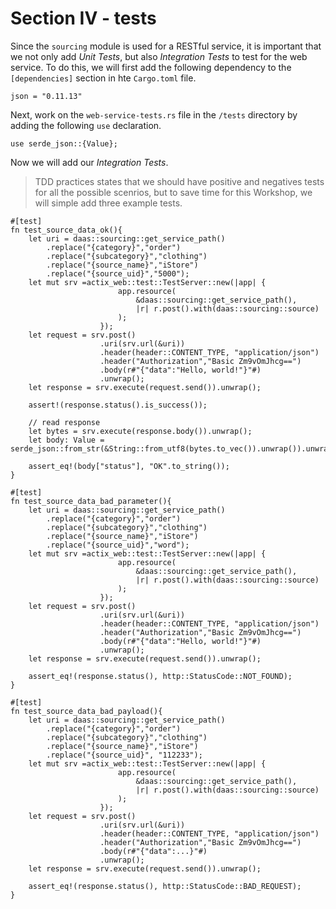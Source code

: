 # Section IV - tests



Since the `sourcing` module is used for a RESTful service, it is important that we not only add _Unit Tests_, but also _Integration Tests_ to test for the web service. To do this, we will first add the following dependency to the `[dependencies]` section in hte `Cargo.toml` file.

```text
json = "0.11.13"
```

Next, work on the `web-service-tests.rs` file in the `/tests` directory by adding the following `use` declaration.

```text
use serde_json::{Value};
```

Now we will add our _Integration Tests_.

> TDD practices states that we should have positive and negatives tests for all the possible scenrios, but to save time for this Workshop, we will simple add three example tests.

```text
#[test]
fn test_source_data_ok(){
    let uri = daas::sourcing::get_service_path()
        .replace("{category}","order")
        .replace("{subcategory}","clothing")
        .replace("{source_name}","iStore")
        .replace("{source_uid}","5000");  
    let mut srv =actix_web::test::TestServer::new(|app| {
                        app.resource(
                            &daas::sourcing::get_service_path(),
                            |r| r.post().with(daas::sourcing::source)
                        );
                    });
    let request = srv.post()
                    .uri(srv.url(&uri))
                    .header(header::CONTENT_TYPE, "application/json")
                    .header("Authorization","Basic Zm9vOmJhcg==")
                    .body(r#"{"data":"Hello, world!"}"#)
                    .unwrap();
    let response = srv.execute(request.send()).unwrap();

    assert!(response.status().is_success());

    // read response
    let bytes = srv.execute(response.body()).unwrap();
    let body: Value = serde_json::from_str(&String::from_utf8(bytes.to_vec()).unwrap()).unwrap();

    assert_eq!(body["status"], "OK".to_string());
}

#[test]
fn test_source_data_bad_parameter(){
    let uri = daas::sourcing::get_service_path()
        .replace("{category}","order")
        .replace("{subcategory}","clothing")
        .replace("{source_name}","iStore")
        .replace("{source_uid}","word");  
    let mut srv =actix_web::test::TestServer::new(|app| {
                        app.resource(
                            &daas::sourcing::get_service_path(),
                            |r| r.post().with(daas::sourcing::source)
                        );
                    });
    let request = srv.post()
                    .uri(srv.url(&uri))
                    .header(header::CONTENT_TYPE, "application/json")
                    .header("Authorization","Basic Zm9vOmJhcg==")
                    .body(r#"{"data":"Hello, world!"}"#)
                    .unwrap();
    let response = srv.execute(request.send()).unwrap();

    assert_eq!(response.status(), http::StatusCode::NOT_FOUND);
}

#[test]
fn test_source_data_bad_payload(){
    let uri = daas::sourcing::get_service_path()
        .replace("{category}","order")
        .replace("{subcategory}","clothing")
        .replace("{source_name}","iStore")
        .replace("{source_uid}", "112233");  
    let mut srv =actix_web::test::TestServer::new(|app| {
                        app.resource(
                            &daas::sourcing::get_service_path(),
                            |r| r.post().with(daas::sourcing::source)
                        );
                    });
    let request = srv.post()
                    .uri(srv.url(&uri))
                    .header(header::CONTENT_TYPE, "application/json")
                    .header("Authorization","Basic Zm9vOmJhcg==")
                    .body(r#"{"data":...}"#)
                    .unwrap();
    let response = srv.execute(request.send()).unwrap();

    assert_eq!(response.status(), http::StatusCode::BAD_REQUEST);
}
```

